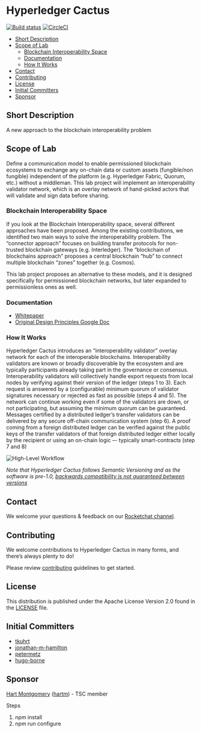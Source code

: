 # Hyperledger Cactus <!-- omit in toc -->

[![Build status]](https://travis-ci.org/hyperledger-labs/blockchain-integration-framework)
[![CircleCI]](https://circleci.com/gh/hyperledger-labs/blockchain-integration-framework/tree/master)

[Build status]: https://travis-ci.org/hyperledger-labs/blockchain-integration-framework.svg?branch=master
[CircleCI]: https://circleci.com/gh/hyperledger-labs/blockchain-integration-framework/tree/master.svg?style=svg

- [Short Description](#short-description)
- [Scope of Lab](#scope-of-lab)
  - [Blockchain Interoperability Space](#blockchain-interoperability-space)
  - [Documentation](#documentation)
  - [How It Works](#how-it-works)
- [Contact](#contact)
- [Contributing](#contributing)
- [License](#license)
- [Initial Committers](#initial-committers)
- [Sponsor](#sponsor)


## Short Description

A new approach to the blockchain interoperability problem

## Scope of Lab

Define a communication model to enable permissioned blockchain ecosystems to exchange any on-chain data or custom assets (fungible/non fungible) independent of the platform (e.g. Hyperledger Fabric, Quorum, etc.) without a middleman. This lab project will implement an interoperability validator network, which is an overlay network of hand-picked actors that will validate and sign data before sharing.

### Blockchain Interoperability Space

If you look at the Blockchain Interoperability space, several different approaches have been proposed. Among the existing contributions, we identified two main ways to solve the interoperability problem. The “connector approach” focuses on building transfer protocols for non-trusted blockchain gateways (e.g. Interledger). The “blockchain of blockchains approach” proposes a central blockchain “hub” to connect multiple blockchain “zones” together (e.g. Cosmos).

This lab project proposes an alternative to these models, and it is designed specifically for permissioned blockchain networks, but later expanded to permissionless ones as well.

### Documentation

* [Whitepaper](./docs/whitepaper/whitepaper.md)
* [Original Design Principles Google Doc](https://docs.google.com/document/d/1oCF7q_or7EWlVEmCMYuGU3ksKrNjHf07pSTrviRfktk/edit)

### How It Works

Hyperledger Cactus introduces an “interoperability validator” overlay network for each of the interoperable blockchains. Interoperability validators are known or broadly discoverable by the ecosystem and are typically participants already taking part in the governance or consensus. Interoperability validators will collectively handle export requests from local nodes by verifying against their version of the ledger (steps 1 to 3). Each request is answered by a (configurable) minimum quorum of validator signatures necessary or rejected as fast as possible (steps 4 and 5). The network can continue working even if some of the validators are down, or not participating, but assuming the minimum quorum can be guaranteed. Messages certified by a distributed ledger’s transfer validators can be delivered by any secure off-chain communication system (step 6). A proof coming from a foreign distributed ledger can be verified against the public keys of the transfer validators of that foreign distributed ledger either locally by the recipient or using an on-chain logic –- typically smart-contracts (step 7 and 8)

![High-Level Workflow](./docs/images/blockchain-integration-framework-high-level-workflow.png "Interoperability between two different DLTs")

_Note that Hyperledger Cactus follows Semantic Versioning and as the software is pre-1.0, [backwards compatibility is not guaranteed between versions](https://semver.org/#spec-item-4)_

## Contact
We welcome your questions & feedback on our [Rocketchat channel](https://chat.hyperledger.org/channel/cactus).

## Contributing
We welcome contributions to Hyperledger Cactus in many forms, and there’s always plenty to do!

Please review [contributing](/CONTRIBUTING.md) guidelines to get started.

## License
This distribution is published under the Apache License Version 2.0 found in the [LICENSE](/LICENSE) file.

## Initial Committers

- [tkuhrt](https://github.com/tkuhrt)
- [jonathan-m-hamilton](https://github.com/jonathan-m-hamilton)
- [petermetz](https://github.com/petermetz)
- [hugo-borne](https://github.com/hugo-borne)

## Sponsor

[Hart Montgomery](mailto:hmontgomery@us.fujitsu.com) ([hartm](https://github.com/hartm)) - TSC member

Steps
1. npm install
2. npm run configure
